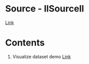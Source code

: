 # Source - llSourcell
[Link](https://github.com/llSourcell)

# Contents
1) Visualize dataset demo [Link](https://github.com/llSourcell/visualize_dataset_demo)
